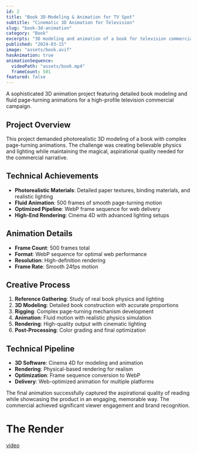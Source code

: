```yaml
---
id: 2
title: "Book 3D-Modeling & Animation for TV Spot"
subtitle: "Cinematic 3D Animation for Television"
slug: "book-3d-animation"
category: "Book"
excerpts: "3D modeling and animation of a book for television commercial"
published: "2024-03-15"
image: "assets/book.avif"
hasAnimation: true
animationSequence:
  videoPath: "assets/book.mp4"
  frameCount: 501
featured: false
---
```


A sophisticated 3D animation project featuring detailed book modeling and fluid page-turning animations for a high-profile television commercial campaign.

## Project Overview

This project demanded photorealistic 3D modeling of a book with complex page-turning animations. The challenge was creating believable physics and lighting while maintaining the magical, aspirational quality needed for the commercial narrative.

## Technical Achievements

- **Photorealistic Materials**: Detailed paper textures, binding materials, and realistic lighting
- **Fluid Animation**: 500 frames of smooth page-turning motion
- **Optimized Pipeline**: WebP frame sequence for web delivery
- **High-End Rendering**: Cinema 4D with advanced lighting setups

## Animation Details

- **Frame Count**: 500 frames total
- **Format**: WebP sequence for optimal web performance
- **Resolution**: High-definition rendering
- **Frame Rate**: Smooth 24fps motion

## Creative Process

1. **Reference Gathering**: Study of real book physics and lighting
2. **3D Modeling**: Detailed book construction with accurate proportions
3. **Rigging**: Complex page-turning mechanism development
4. **Animation**: Fluid motion with realistic physics simulation
5. **Rendering**: High-quality output with cinematic lighting
6. **Post-Processing**: Color grading and final optimization

## Technical Pipeline

- **3D Software**: Cinema 4D for modeling and animation
- **Rendering**: Physical-based rendering for realism
- **Optimization**: Frame sequence conversion to WebP
- **Delivery**: Web-optimized animation for multiple platforms

The final animation successfully captured the aspirational quality of reading while showcasing the product in an engaging, memorable way. The commercial achieved significant viewer engagement and brand recognition. 

# The Render
[video](assets/book.mp4|assets/book.avif)